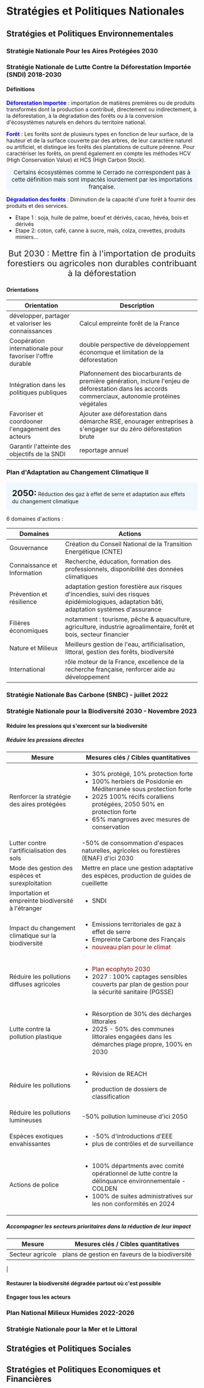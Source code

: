 # Stratégies et Politiques Nationales

## Stratégies et Politiques Environnementales

### Stratégie Nationale Pour les Aires Protégées 2030

### Stratégie Nationale de Lutte Contre la Déforestation Importée (SNDI) 2018-2030

#### Définitions

<b style="color:blue;"> Déforestation importée</b> : importation de matières premières ou de produits transformés dont la production a contribué, directement ou indirectement, à la déforestation, à la dégradation des forêts ou à la conversion d'écosystèmes naturels en dehors du territoire national.

<b style="color:blue;"> Forêt</b> : Les forêts sont de plusieurs types en fonction de leur surface, de la hauteur et de la surface couverte par des arbres, de leur caractère naturel ou artificiel, et distingue les forêts des plantations de culture pérenne. Pour caractériser les forêts, on prend également en compte les méthodes HCV (High Conservation Value) et HCS (High Carbon Stock).

<p style = "font-size:15px;background-color:AliceBlue;text-align:center;"> Certains écosystèmes comme le Cerrado ne correspondent pas à cette définition mais sont impactés lourdement par les importations française. </p>

<b style="color:blue;"> Dégradation des forêts</b> : Diminution de la capacité d'une forêt à fournir des produits et des services.

- Etape 1 : soja, huile de palme, boeuf et dérivés, cacao, hévéa, bois et dérivés
- Etape 2: coton, café, canne à sucre, maïs, colza, crevettes, produits miniers...

<p style="font-size:22px;text-align:center;"> But 2030 : Mettre fin à l'importation de produits forestiers ou agricoles non durables contribuant à la déforestation</p>

#### Orientations

| Orientation                                               | Description                                                                                                                                         |
| --------------------------------------------------------- | --------------------------------------------------------------------------------------------------------------------------------------------------- |
| développer, partager et valoriser les connaissances       | Calcul empreinte forêt de la France                                                                                                                 |
| Coopération internationale pour favoriser l'offre durable | double perspective de développement économque et limitation de la déforestation                                                                     |
| Intégration dans les politiques publiques                 | Plafonnement des biocarburants de première génération, inclure l'enjeu de déforestation dans les accords commerciaux, autonomie protéines végétales |
| Favoriser et coordooner l'engagement des acteurs          | Ajouter axe déforestation dans démarche RSE, enourager entreprises à s'engager sur du zéro déforestation brute                                      |
| Garantir l'atteinte des objectifs de la SNDI              | reportage annuel                                                                                                                                    |

### Plan d'Adaptation au Changement Climatique II

<p style = "background-color:AliceBlue; padding:15px"><span style="font-size:22px;font-weight:bold;text-align:center;">2050:</span> Réduction des gaz à effet de serre et adaptation aux effets du changement climatique</p>

6 domaines d'actions :

| Domaines                    | Actions                                                                                                                                     |
| --------------------------- | ------------------------------------------------------------------------------------------------------------------------------------------- |
| Gouvernance                 | Création du Conseil National de la Transition Energétique (CNTE)                                                                            |
| Connaissance et Information | Recherche, éducation, formation des professionnels, disponibilité des données climatiques                                                   |
| Prévention et résilience    | adaptation gestion forestière aux risques d'incendies, suivi des risques épidémiologiques, adaptation bâti, adaptation systèmes d'assurance |
| Filières économiques        | notamment : tourisme, pêche & aquaculture, agriculture, industrie agroalimentaire, forêt et bois, secteur financier                         |
| Nature et Milieux           | Meilleurs gestion de l'eau, artificialisation, littoral, gestion des forêts, biodiversité                                                   |
| International               | rôle moteur de la France, excellence de la recherche française, renforcer aide au développement                                             |

### Stratégie Nationale Bas Carbone (SNBC) - juillet 2022

### Stratégie Nationale pour la Biodiversité 2030 - Novembre 2023

#### Réduire les pressions qui s'exercent sur la biodiversité

##### Réduire les pressions directes

| Mesure                                              | Mesures clés / Cibles quantitatives                                                                                                                                                                                                                         |
| --------------------------------------------------- | ----------------------------------------------------------------------------------------------------------------------------------------------------------------------------------------------------------------------------------------------------------- |
| Renforcer la stratégie des aires protégées          | <ul><li>30% protégé, 10% protection forte</li><li>100% herbiers de Posidonie en Méditerranée sous protection forte</li><li>2025 100% récifs coralliens protégées, 2050 50% en protection forte</li><li>65% mangroves avec mesures de conservation</li></ul> |
| Lutter contre l'artificialisation des sols          | -50% de consommation d'espaces naturelles, agricoles ou forestières (ENAF) d'ici 2030                                                                                                                                                                       |
| Mode des gestion des espèces et surexploitation     | Mettre en place une gestion adaptative des espèces, production de guides de cueillette                                                                                                                                                                      |
| Importation et empreinte biodiversité à l'étranger  | <ul><li>SNDI</li></ul>                                                                                                                                                                                                                                      |
| Impact du changement climatique sur la biodiversité | <ul><li>Emissions territoriales de gaz à effet de serre</li><li>Empreinte Carbone des Français</li><li style="color:darkred;">nouveau plan pour le climat</li></ul>                                                                                         |
| Réduire les pollutions diffuses agricoles           | <ul><li style="color:darkred;"> Plan ecophyto 2030</li><li>2027 : 100% captages sensibles couverts par plan de gestion pour la sécurité sanitaire (PGSSE)</li></ul>                                                                                         |
| Lutte contre la pollution plastique                 | <ul><li>Résorption de 30% des décharges littorales</li><li>2025 - 50% des communes littorales engagées dans les démarches plage propre, 100% en 2030</li></ul>                                                                                              |
| Réduire les pollutions                              | <ul><li>Révision de REACH</li><li></li>production de dossiers de classification</ul>                                                                                                                                                                        |
| Réduire les pollutions lumineuses                   | -50% pollution lumineuse d'ici 2050                                                                                                                                                                                                                         |
| Espèces exotiques envahissantes                     | <ul><li>-50% d'introductions d'EEE</li><li>plus de contrôles et de surveillance</li></ul>                                                                                                                                                                   |
| Actions de police                                   | <ul><li>100% départments avec comité opérationnel de lutte contre la délinquance environnementale - COLDEN</li><li>100% de suites administratives sur les non conformités en 2024</li></ul>                                                                 |

##### Accompagner les secteurs prioritaires dans la réduction de leur impact

| Mesure           | Mesures clés / Cibles quantitatives            |
| ---------------- | ---------------------------------------------- |
| Secteur agricole | plans de gestion en faveurs de la biodiversité |

|

#### Restaurer la biodiversité dégradée partout où c'est possible

#### Engager tous les acteurs

### Plan National Milieux Humides 2022-2026

### Stratégie Nationale pour la Mer et le Littoral

## Stratégies et Politiques Sociales

## Stratégies et Politiques Economiques et Financières
